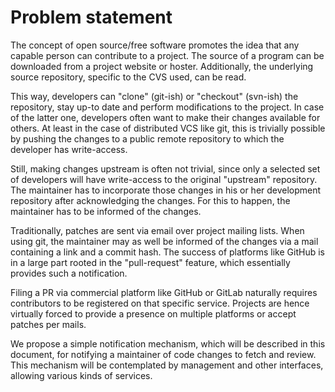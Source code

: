 Problem statement
=================

The concept of open source/free software promotes the idea that any capable
person can contribute to a project. The source of a program can be downloaded
from a project website or hoster. Additionally, the underlying source
repository, specific to the CVS used, can be read.

This way, developers can "clone" (git-ish) or "checkout" (svn-ish) the
repository, stay up-to date and perform modifications to the project. In case of
the latter one, developers often want to make their changes available for
others. At least in the case of distributed VCS like git, this is trivially
possible by pushing the changes to a public remote repository to which the
developer has write-access.

Still, making changes upstream is often not trivial, since only a selected set
of developers will have write-access to the original "upstream" repository. The
maintainer has to incorporate those changes in his or her development
repository after acknowledging the changes. For this to happen, the maintainer
has to be informed of the changes.

Traditionally, patches are sent via email over project mailing lists. When using
git, the maintainer may as well be informed of the changes via a mail containing
a link and a commit hash. The success of platforms like GitHub is in a large
part rooted in the "pull-request" feature, which essentially provides such a
notification.

Filing a PR via commercial platform like GitHub or GitLab naturally requires
contributors to be registered on that specific service. Projects are hence
virtually forced to provide a presence on multiple platforms or accept patches
per mails.

We propose a simple notification mechanism, which will be described in this
document, for notifying a maintainer of code changes to fetch and review. This
mechanism will be contemplated by management and other interfaces, allowing
various kinds of services.

